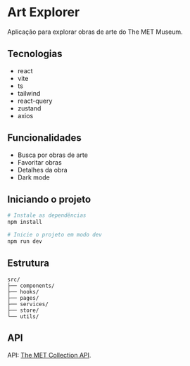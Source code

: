 # Art Explorer

Aplicação para explorar obras de arte do The MET Museum.

## Tecnologias

- react
- vite
- ts
- tailwind
- react-query
- zustand
- axios

## Funcionalidades

- Busca por obras de arte
- Favoritar obras
- Detalhes da obra
- Dark mode

## Iniciando o projeto

```bash
# Instale as dependências
npm install

# Inicie o projeto em modo dev
npm run dev
```

## Estrutura

```
src/
├── components/
├── hooks/
├── pages/
├── services/
├── store/
└── utils/
```

## API

API: [The MET Collection API](https://metmuseum.github.io/).
